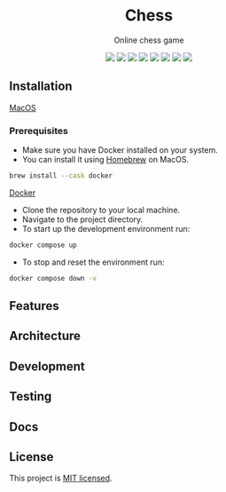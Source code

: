 <div align="center">
<h1>Chess</h1>
<p>Online chess game</p>
<p><img src="https://img.shields.io/badge/Node-20.0.0-blue.svg" />
<img src="https://img.shields.io/badge/Vite-4.3.9-brightgreen.svg" />
<img src="https://img.shields.io/badge/Vitest-0.32.4-brightgreen.svg" />
<img src="https://img.shields.io/badge/React-18.2.0-brightgreen.svg" />
<img src="https://img.shields.io/badge/MSW-1.2.2-brightgreen.svg" />
<img src="https://img.shields.io/badge/Tanstack%20Query-4.29.19-brightgreen.svg" />
<img src="https://img.shields.io/badge/Uploady-1.4.1-brightgreen.svg" />
<img src="https://img.shields.io/badge/MUI-5.13.6-brightgreen.svg" />
</p>
</div>

## Installation

<u>MacOS</u>

### Prerequisites

- Make sure you have Docker installed on your system.
- You can install it using [Homebrew](https://brew.sh/) on MacOS.

```bash
brew install --cask docker
```
<u>Docker</u>

- Clone the repository to your local machine.
- Navigate to the project directory.
- To start up the development environment run:

```bash
docker compose up
```

- To stop and reset the environment run:

```bash
docker compose down -v
```

## Features



## Architecture

## Development

## Testing

## Docs

## License

This project is [MIT licensed](license.md).

